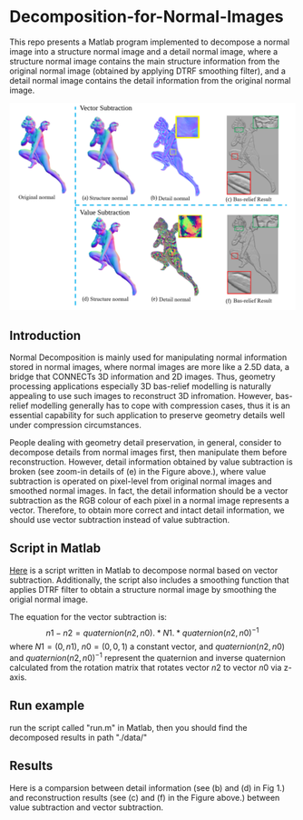 # Decomposition-for-Normal-Images
This repo presents a Matlab program implemented to decompose a normal image into a structure normal image and a detail normal image, where a structure normal image contains the main structure information from the original normal image (obtained by applying DTRF smoothing filter), and a detail normal image contains the detail information from the original normal image.

<div align='center'>
  <img src='normal_decomposition_comparison.png'>
</div>

## Introduction
Normal Decomposition is mainly used for manipulating normal information stored in normal images, where normal images are more like a 2.5D data, a bridge that CONNECTs 3D information and 2D images. Thus, geometry processing applications especially 3D bas-relief modelling is naturally appealing to use such images to reconstruct 3D infromation. However, bas-relief modelling generally has to cope with compression cases, thus it is an essential capability for such application to preserve geometry details well under compression circumstances.



People dealing with geometry detail preservation, in general, consider to decompose details from normal images first, then manipulate them before reconstruction. However, detail information obtained by value subtraction is broken (see zoom-in details of \(e\) in the Figure above.), where value subtraction is operated on pixel-level from original normal images and smoothed normal images. In fact, the detail information should be a vector subtraction as the RGB colour of each pixel in a normal image represents a vector. Therefore, to obtain more correct and intact detail information, we should use vector subtraction instead of value subtraction. 

## Script in Matlab
[Here]() is a script written in Matlab to decompose normal based on vector subtraction. Additionally, the script also includes a smoothing function that applies DTRF filter to obtain a structure normal image by smoothing the origial normal image.

The equation for the vector subtraction is:
$$n1 - n2 = quaternion(n2,n0).*N1.*quaternion(n2,n0)^{-1}$$
where $N1=(0, n1)$, $n0=(0,0,1)$ a constant vector, and $quaternion(n2,n0)$ and $quaternion(n2,n0)^{-1}$ represent the quaternion and inverse quaternion calculated from the rotation matrix that rotates vector $n2$ to vector $n0$ via z-axis. 

## Run example
run the script called "run.m" in Matlab, then you should find the decomposed results in path "./data/"

## Results
Here is a comparsion between detail information (see \(b\) and \(d\) in Fig 1.) and reconstruction results (see \(c\) and \(f\) in the Figure above.) between value subtraction and vector subtraction.
